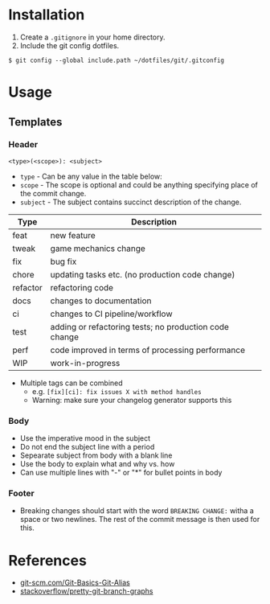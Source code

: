# Installation
1. Create a `.gitignore` in your home directory.
2. Include the git config dotfiles.
```
$ git config --global include.path ~/dotfiles/git/.gitconfig
```

# Usage
## Templates
### Header
```
<type>(<scope>): <subject>
```

* `type` - Can be any value in the table below:
* `scope` - The scope is optional and could be anything specifying place of the commit change.
* `subject` - The subject contains succinct description of the change.

| Type | Description |
| - | - |
| feat     | new feature |
| tweak    | game mechanics change |
| fix      | bug fix |
| chore    | updating tasks etc. (no production code change) |
| refactor | refactoring code |
| docs     | changes to documentation |
| ci       | changes to CI pipeline/workflow |
| test     | adding or refactoring tests; no production code change |
| perf     | code improved in terms of processing performance |
| WIP      | work-in-progress |


* Multiple tags can be combined
	* e.g. `[fix][ci]: fix issues X with method handles`
	* Warning: make sure your changelog generator supports this

### Body
* Use the imperative mood in the subject
* Do not end the subject line with a period
* Sepearate subject from body with a blank line
* Use the body to explain what and why vs. how
* Can use multiple lines with "-" or "*" for bullet points in body

### Footer
* Breaking changes should start with the word `BREAKING CHANGE:` witha a space or two newlines. The rest of the commit message is then used for this.

# References
* [git-scm.com/Git-Basics-Git-Alias](http://git-scm.com/book/en/v2/Git-Basics-Git-Aliases)
* [stackoverflow/pretty-git-branch-graphs](https://stackoverflow.com/questions/1057564/pretty-git-branch-graphs)
